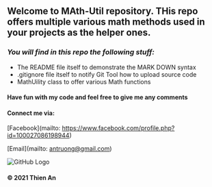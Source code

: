 ## Welcome to MAth-Util repository. THis repo offers multiple various math methods used in your projects as the helper ones.

### _You will find in this repo the following stuff:_
* The README file itself to demonstrate the MARK DOWN syntax
* .gitignore file itself to notify Git Tool how to upload source code 
* MathUility class to offer various Math functions 

#### Have fun with my code and feel free to give me any comments 

#### Connect me via:
[Facebook](mailto: https://www.facebook.com/profile.php?id=100027086198944)

[Email](mailto: antruong@gmail.com)

![GitHub Logo](https://github.com/images/logo.png)

#### © 2021 Thien An

